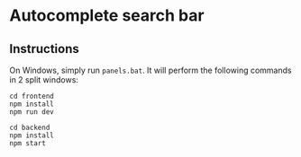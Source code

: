 # Autocomplete search bar

## Instructions

On Windows, simply run `panels.bat`. It will perform the following commands in 2 split windows:

```console
cd frontend
npm install
npm run dev
```

```console
cd backend
npm install
npm start
```
